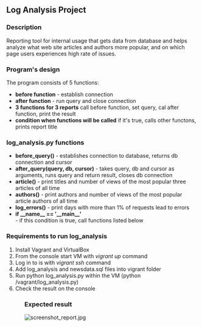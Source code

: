 <h2>Log Analysis Project</h2>

<h3>Description</h3>
Reporting tool for internal usage that gets data from database and helps analyze what web site articles and authors more popular, and on which page users experiences high rate of issues. 

<h3>Program's design</h3>
<p>The program consists of 5 functions:</p>
<ul>
<li><strong>before function</strong> - establish connection</li>
<li><strong>after function</strong> - run query and close connection</li>
<li><strong>3 functions for 3 reports</strong> call before function, set query, cal after function, print the result</li>
<li><strong>condition when functions will be called</strong> if it's true, calls other functons, prints report title</li>
</ul>

<h3>log_analysis.py functions</h3>
<ul>
<li><strong>before_query()</strong> - establishes connection to database, returns db connection and cursor</li>
<li><strong>after_query(query, db, cursor)</strong> - takes query, db and cursor as arguments, runs query and return result, closes db connection</li>
<li><strong>article()</strong> -  print titles and number of views of the most popular three articles of all time</li>
<li><strong>authors()</strong> - print authors and number of views of the most popular article authors of all time</li>
<li><strong>log_errors()</strong> - print days with more than 1% of requests lead to errors</li>
<li><strong>if __name__ == '__main__'</strong></li> - if this condition is true, call functions listed below
</ul>

<h3>Requirements to run log_analysis</h3>
<ol>
<li>Install Vagrant and VirtualBox</li>
<li>From the console start VM with <em>vigrant up</em> command</li>
<li>Log in to is with <em>vigrant ssh</em> command</li>
<li>Add log_analysis and newsdata.sql files into vigrant folder</li>
<li>Run python log_analysis.py within the VM (python /vagrant/log_analysis.py)</li>
<li>Check the result on the console</li>
<ol>
  
<h3>Expected result</h3>
<img src="https://github.com/mpaskal/log-analysis_project/blob/master/screenshot_report.jpg" alt="screenshot_report.jpg" style="max-width:100%">
<a target="_blank" href=:https://github.com/mpaskal/log-analysis_project/blob/master/screenshot_report.jpg'</a>
